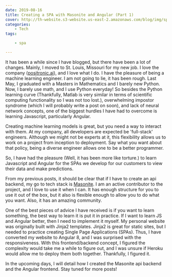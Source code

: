 ```yaml
---
date: 2019-08-16
title: Creating a SPA with Masonite and Angular (Part 1)
cover: http://th-website.s3-website.us-east-2.amazonaws.com/blog/img/spa-1.png
categories:
    - Tech
tags:

    - spa

---
```


It has been a while since I have blogged, but there have been a lot of changes. Mainly, I moved to St. Louis, Missouri for my new job. I love the company ([positronic.ai](https://positronic.ai)), and I love what I do. I have the pleasure of being a machine learning engineer. I am not going to lie, it has been rough. Last May, I graduated with a Masters in Mathematics and I barely new Python. Now, I barely use math, and  I use Python everyday! So besides the Python learning curve (Thankfully, Matlab is very similar in terms of scientific computing functionality so I was not too lost.), overwhelming impostor syndrome (which I will probably write a post on soon), and lack of neural network concepts, one of the biggest hurdles I have had to overcome is learning Javascript, particularly Angular.

Creating machine learning models is great, but you need a way to interact with them. At my company, all developers are expected be &#x27;full-stack&#x27; engineers. Although we might not be experts at it, this flexibility allows us to work on a project from inception to deployment. Say what you want about that policy, being a diverse engineer allows one to be a better programmer.

So, I have had the pleasure (Well, it has been more like torture.) to learn Javascript and Angular for the SPAs we develop for our customers to view their data and make predictions.

From my previous posts, it should be clear that if I have to create an api backend, my go to tech stack is [Masonite](https://docs.masoniteproject.com/). I am an active contributor to the project, and I love to use it when I can. It has enough structure for you to use it out of the box, but it also is flexible enough to allow you to do what you want. Also, it has an amazing community.

One of the best pieces of advice I have received is if you want to learn something, the best way to learn it is put it in practice. If I want to learn JS and Angular better, then I need to implement it myself. My personal website was originally built with Jinja2 templates. Jinja2 is great for static sites, but I needed to practice creating Single Page Applications (SPAs). Thus, I have converted my website to Angular 8, and I was surprised with the responsiveness. With this frontend/backend concept, I figured the complexity would take me a while to figure out, and I was unsure if Heroku would allow me to deploy them both together. Thankfully, I figured it.

In the upcoming days, I will detail how I created the Masonite api backend and the Angular frontend. Stay tuned for more posts!